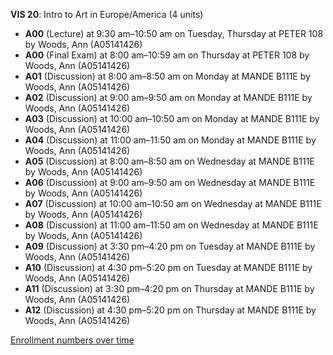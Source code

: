 **VIS 20**: Intro to Art in Europe/America (4 units)

- **A00** (Lecture) at 9:30 am–10:50 am on Tuesday, Thursday at PETER 108 by Woods, Ann (A05141426)
- **A00** (Final Exam) at 8:00 am–10:59 am on Thursday at PETER 108 by Woods, Ann (A05141426)
- **A01** (Discussion) at 8:00 am–8:50 am on Monday at MANDE B111E by Woods, Ann (A05141426)
- **A02** (Discussion) at 9:00 am–9:50 am on Monday at MANDE B111E by Woods, Ann (A05141426)
- **A03** (Discussion) at 10:00 am–10:50 am on Monday at MANDE B111E by Woods, Ann (A05141426)
- **A04** (Discussion) at 11:00 am–11:50 am on Monday at MANDE B111E by Woods, Ann (A05141426)
- **A05** (Discussion) at 8:00 am–8:50 am on Wednesday at MANDE B111E by Woods, Ann (A05141426)
- **A06** (Discussion) at 9:00 am–9:50 am on Wednesday at MANDE B111E by Woods, Ann (A05141426)
- **A07** (Discussion) at 10:00 am–10:50 am on Wednesday at MANDE B111E by Woods, Ann (A05141426)
- **A08** (Discussion) at 11:00 am–11:50 am on Wednesday at MANDE B111E by Woods, Ann (A05141426)
- **A09** (Discussion) at 3:30 pm–4:20 pm on Tuesday at MANDE B111E by Woods, Ann (A05141426)
- **A10** (Discussion) at 4:30 pm–5:20 pm on Tuesday at MANDE B111E by Woods, Ann (A05141426)
- **A11** (Discussion) at 3:30 pm–4:20 pm on Thursday at MANDE B111E by Woods, Ann (A05141426)
- **A12** (Discussion) at 4:30 pm–5:20 pm on Thursday at MANDE B111E by Woods, Ann (A05141426)

[Enrollment numbers over time](./VIS20.tsv)

